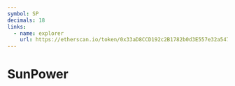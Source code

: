 ```yaml
---
symbol: SP
decimals: 18
links:
  - name: explorer
    url: https://etherscan.io/token/0x33aD8CCD192c2B1782b0d3E557e32a54771E16F1
---
```


# SunPower
